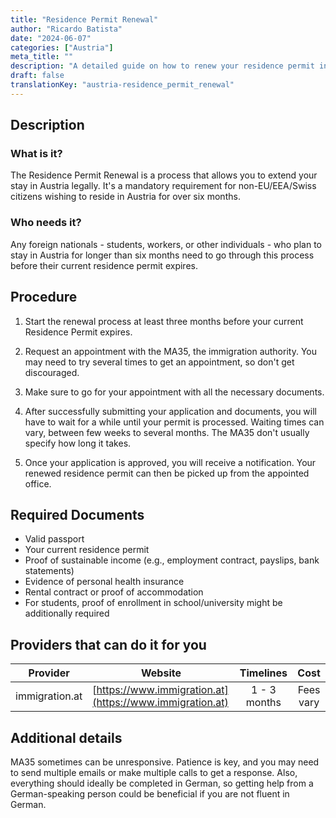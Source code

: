 ```yaml
---
title: "Residence Permit Renewal"
author: "Ricardo Batista"
date: "2024-06-07"
categories: ["Austria"]
meta_title: ""
description: "A detailed guide on how to renew your residence permit in Austria"
draft: false
translationKey: "austria-residence_permit_renewal"
---
```


## Description
### What is it?
The Residence Permit Renewal is a process that allows you to extend your stay in Austria legally. It's a mandatory requirement for non-EU/EEA/Swiss citizens wishing to reside in Austria for over six months.

### Who needs it?
Any foreign nationals - students, workers, or other individuals - who plan to stay in Austria for longer than six months need to go through this process before their current residence permit expires.


## Procedure
1. Start the renewal process at least three months before your current Residence Permit expires.

2. Request an appointment with the MA35, the immigration authority. You may need to try several times to get an appointment, so don't get discouraged.

3. Make sure to go for your appointment with all the necessary documents.

4. After successfully submitting your application and documents, you will have to wait for a while until your permit is processed. Waiting times can vary, between few weeks to several months. The MA35 don't usually specify how long it takes.

5. Once your application is approved, you will receive a notification. Your renewed residence permit can then be picked up from the appointed office.

## Required Documents
* Valid passport
* Your current residence permit
* Proof of sustainable income (e.g., employment contract, payslips, bank statements)
* Evidence of personal health insurance
* Rental contract or proof of accommodation
* For students, proof of enrollment in school/university might be additionally required

## Providers that can do it for you

| Provider        |     Website     |     Timelines    |       Cost      |
| --------------- | --------------- |  :-------------: | :-------------: |
| immigration.at      |  [https://www.immigration.at](https://www.immigration.at)       |      1 - 3 months      |        Fees vary       |

## Additional details
MA35 sometimes can be unresponsive. Patience is key, and you may need to send multiple emails or make multiple calls to get a response. 
Also, everything should ideally be completed in German, so getting help from a German-speaking person could be beneficial if you are not fluent in German.